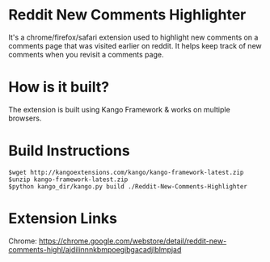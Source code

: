 # Reddit New Comments Highlighter

It's a chrome/firefox/safari extension used to highlight new comments on a comments page that was visited earlier on reddit.
It helps keep track of new comments when you revisit a comments page.

# How is it built?

The extension is built using Kango Framework & works on multiple browsers.

# Build Instructions


```
$wget http://kangoextensions.com/kango/kango-framework-latest.zip
$unzip kango-framework-latest.zip
$python kango_dir/kango.py build ./Reddit-New-Comments-Highlighter
```

# Extension Links

Chrome: https://chrome.google.com/webstore/detail/reddit-new-comments-highl/ajdilinnnkbmpoegibgacadjlblmpjad
